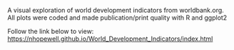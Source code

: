 A visual exploration of world development indicators from worldbank.org. All plots were coded and made publication/print quality with R and ggplot2

Follow the link below to view:
https://nhopewell.github.io/World_Development_Indicators/index.html
